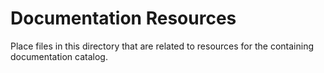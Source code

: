 # Documentation Resources

Place files in this directory that are related to resources for the containing documentation catalog.

